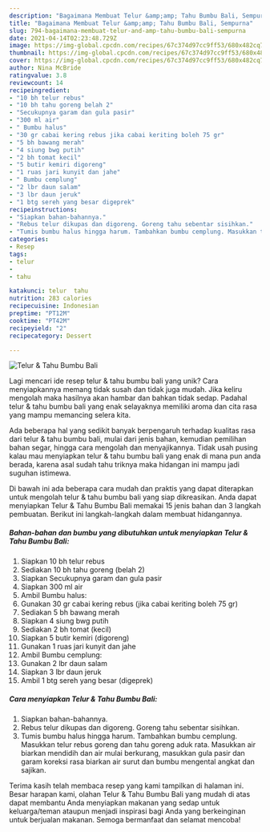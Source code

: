 ```yaml
---
description: "Bagaimana Membuat Telur &amp;amp; Tahu Bumbu Bali, Sempurna"
title: "Bagaimana Membuat Telur &amp;amp; Tahu Bumbu Bali, Sempurna"
slug: 794-bagaimana-membuat-telur-and-amp-tahu-bumbu-bali-sempurna
date: 2021-04-14T02:23:48.729Z
image: https://img-global.cpcdn.com/recipes/67c374d97cc9ff53/680x482cq70/telur-tahu-bumbu-bali-foto-resep-utama.jpg
thumbnail: https://img-global.cpcdn.com/recipes/67c374d97cc9ff53/680x482cq70/telur-tahu-bumbu-bali-foto-resep-utama.jpg
cover: https://img-global.cpcdn.com/recipes/67c374d97cc9ff53/680x482cq70/telur-tahu-bumbu-bali-foto-resep-utama.jpg
author: Nina McBride
ratingvalue: 3.8
reviewcount: 14
recipeingredient:
- "10 bh telur rebus"
- "10 bh tahu goreng belah 2"
- "Secukupnya garam dan gula pasir"
- "300 ml air"
- " Bumbu halus"
- "30 gr cabai kering rebus jika cabai keriting boleh 75 gr"
- "5 bh bawang merah"
- "4 siung bwg putih"
- "2 bh tomat kecil"
- "5 butir kemiri digoreng"
- "1 ruas jari kunyit dan jahe"
- " Bumbu cemplung"
- "2 lbr daun salam"
- "3 lbr daun jeruk"
- "1 btg sereh yang besar digeprek"
recipeinstructions:
- "Siapkan bahan-bahannya."
- "Rebus telur dikupas dan digoreng. Goreng tahu sebentar sisihkan."
- "Tumis bumbu halus hingga harum. Tambahkan bumbu cemplung. Masukkan telur rebus goreng dan tahu goreng aduk rata. Masukkan air biarkan mendidih dan air mulai berkurang, masukkan gula pasir dan garam koreksi rasa biarkan air surut dan bumbu mengental angkat dan sajikan."
categories:
- Resep
tags:
- telur
- 
- tahu

katakunci: telur  tahu 
nutrition: 283 calories
recipecuisine: Indonesian
preptime: "PT12M"
cooktime: "PT42M"
recipeyield: "2"
recipecategory: Dessert

---
```



![Telur &amp; Tahu Bumbu Bali](https://img-global.cpcdn.com/recipes/67c374d97cc9ff53/680x482cq70/telur-tahu-bumbu-bali-foto-resep-utama.jpg)

Lagi mencari ide resep telur &amp; tahu bumbu bali yang unik? Cara menyiapkannya memang tidak susah dan tidak juga mudah. Jika keliru mengolah maka hasilnya akan hambar dan bahkan tidak sedap. Padahal telur &amp; tahu bumbu bali yang enak selayaknya memiliki aroma dan cita rasa yang mampu memancing selera kita.

Ada beberapa hal yang sedikit banyak berpengaruh terhadap kualitas rasa dari telur &amp; tahu bumbu bali, mulai dari jenis bahan, kemudian pemilihan bahan segar, hingga cara mengolah dan menyajikannya. Tidak usah pusing kalau mau menyiapkan telur &amp; tahu bumbu bali yang enak di mana pun anda berada, karena asal sudah tahu triknya maka hidangan ini mampu jadi suguhan istimewa.




Di bawah ini ada beberapa cara mudah dan praktis yang dapat diterapkan untuk mengolah telur &amp; tahu bumbu bali yang siap dikreasikan. Anda dapat menyiapkan Telur &amp; Tahu Bumbu Bali memakai 15 jenis bahan dan 3 langkah pembuatan. Berikut ini langkah-langkah dalam membuat hidangannya.

<!--inarticleads1-->

##### Bahan-bahan dan bumbu yang dibutuhkan untuk menyiapkan Telur &amp; Tahu Bumbu Bali:

1. Siapkan 10 bh telur rebus
1. Sediakan 10 bh tahu goreng (belah 2)
1. Siapkan Secukupnya garam dan gula pasir
1. Siapkan 300 ml air
1. Ambil  Bumbu halus:
1. Gunakan 30 gr cabai kering rebus (jika cabai keriting boleh 75 gr)
1. Sediakan 5 bh bawang merah
1. Siapkan 4 siung bwg putih
1. Sediakan 2 bh tomat (kecil)
1. Siapkan 5 butir kemiri (digoreng)
1. Gunakan 1 ruas jari kunyit dan jahe
1. Ambil  Bumbu cemplung:
1. Gunakan 2 lbr daun salam
1. Siapkan 3 lbr daun jeruk
1. Ambil 1 btg sereh yang besar (digeprek)




<!--inarticleads2-->

##### Cara menyiapkan Telur &amp; Tahu Bumbu Bali:

1. Siapkan bahan-bahannya.
1. Rebus telur dikupas dan digoreng. Goreng tahu sebentar sisihkan.
1. Tumis bumbu halus hingga harum. Tambahkan bumbu cemplung. Masukkan telur rebus goreng dan tahu goreng aduk rata. Masukkan air biarkan mendidih dan air mulai berkurang, masukkan gula pasir dan garam koreksi rasa biarkan air surut dan bumbu mengental angkat dan sajikan.




Terima kasih telah membaca resep yang kami tampilkan di halaman ini. Besar harapan kami, olahan Telur &amp; Tahu Bumbu Bali yang mudah di atas dapat membantu Anda menyiapkan makanan yang sedap untuk keluarga/teman ataupun menjadi inspirasi bagi Anda yang berkeinginan untuk berjualan makanan. Semoga bermanfaat dan selamat mencoba!
